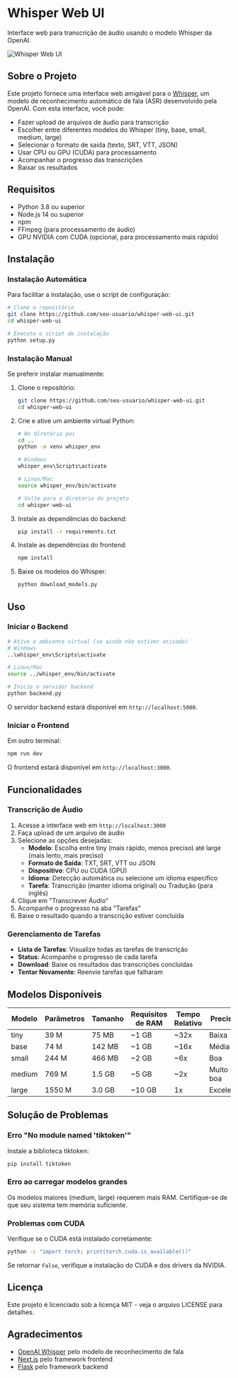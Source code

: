 # Whisper Web UI

Interface web para transcrição de áudio usando o modelo Whisper da OpenAI.

![Whisper Web UI](https://github.com/openai/whisper/raw/main/approach.png)

## Sobre o Projeto

Este projeto fornece uma interface web amigável para o [Whisper](https://github.com/openai/whisper), um modelo de reconhecimento automático de fala (ASR) desenvolvido pela OpenAI. Com esta interface, você pode:

- Fazer upload de arquivos de áudio para transcrição
- Escolher entre diferentes modelos do Whisper (tiny, base, small, medium, large)
- Selecionar o formato de saída (texto, SRT, VTT, JSON)
- Usar CPU ou GPU (CUDA) para processamento
- Acompanhar o progresso das transcrições
- Baixar os resultados

## Requisitos

- Python 3.8 ou superior
- Node.js 14 ou superior
- npm
- FFmpeg (para processamento de áudio)
- GPU NVIDIA com CUDA (opcional, para processamento mais rápido)

## Instalação

### Instalação Automática

Para facilitar a instalação, use o script de configuração:

```bash
# Clone o repositório
git clone https://github.com/seu-usuario/whisper-web-ui.git
cd whisper-web-ui

# Execute o script de instalação
python setup.py
```

### Instalação Manual

Se preferir instalar manualmente:

1. Clone o repositório:
   ```bash
   git clone https://github.com/seu-usuario/whisper-web-ui.git
   cd whisper-web-ui
   ```

2. Crie e ative um ambiente virtual Python:
   ```bash
   # No diretório pai
   cd ..
   python -m venv whisper_env
   
   # Windows
   whisper_env\Scripts\activate
   
   # Linux/Mac
   source whisper_env/bin/activate
   
   # Volte para o diretório do projeto
   cd whisper-web-ui
   ```

3. Instale as dependências do backend:
   ```bash
   pip install -r requirements.txt
   ```

4. Instale as dependências do frontend:
   ```bash
   npm install
   ```

5. Baixe os modelos do Whisper:
   ```bash
   python download_models.py
   ```

## Uso

### Iniciar o Backend

```bash
# Ative o ambiente virtual (se ainda não estiver ativado)
# Windows
..\whisper_env\Scripts\activate

# Linux/Mac
source ../whisper_env/bin/activate

# Inicie o servidor backend
python backend.py
```

O servidor backend estará disponível em `http://localhost:5000`.

### Iniciar o Frontend

Em outro terminal:

```bash
npm run dev
```

O frontend estará disponível em `http://localhost:3000`.

## Funcionalidades

### Transcrição de Áudio

1. Acesse a interface web em `http://localhost:3000`
2. Faça upload de um arquivo de áudio
3. Selecione as opções desejadas:
   - **Modelo**: Escolha entre tiny (mais rápido, menos preciso) até large (mais lento, mais preciso)
   - **Formato de Saída**: TXT, SRT, VTT ou JSON
   - **Dispositivo**: CPU ou CUDA (GPU)
   - **Idioma**: Detecção automática ou selecione um idioma específico
   - **Tarefa**: Transcrição (manter idioma original) ou Tradução (para inglês)
4. Clique em "Transcrever Áudio"
5. Acompanhe o progresso na aba "Tarefas"
6. Baixe o resultado quando a transcrição estiver concluída

### Gerenciamento de Tarefas

- **Lista de Tarefas**: Visualize todas as tarefas de transcrição
- **Status**: Acompanhe o progresso de cada tarefa
- **Download**: Baixe os resultados das transcrições concluídas
- **Tentar Novamente**: Reenvie tarefas que falharam

## Modelos Disponíveis

| Modelo | Parâmetros | Tamanho | Requisitos de RAM | Tempo Relativo | Precisão |
|--------|------------|---------|-------------------|----------------|----------|
| tiny   | 39 M       | 75 MB   | ~1 GB             | ~32x           | Baixa    |
| base   | 74 M       | 142 MB  | ~1 GB             | ~16x           | Média    |
| small  | 244 M      | 466 MB  | ~2 GB             | ~6x            | Boa      |
| medium | 769 M      | 1.5 GB  | ~5 GB             | ~2x            | Muito boa|
| large  | 1550 M     | 3.0 GB  | ~10 GB            | 1x             | Excelente|

## Solução de Problemas

### Erro "No module named 'tiktoken'"

Instale a biblioteca tiktoken:

```bash
pip install tiktoken
```

### Erro ao carregar modelos grandes

Os modelos maiores (medium, large) requerem mais RAM. Certifique-se de que seu sistema tem memória suficiente.

### Problemas com CUDA

Verifique se o CUDA está instalado corretamente:

```bash
python -c "import torch; print(torch.cuda.is_available())"
```

Se retornar `False`, verifique a instalação do CUDA e dos drivers da NVIDIA.

## Licença

Este projeto é licenciado sob a licença MIT - veja o arquivo LICENSE para detalhes.

## Agradecimentos

- [OpenAI Whisper](https://github.com/openai/whisper) pelo modelo de reconhecimento de fala
- [Next.js](https://nextjs.org/) pelo framework frontend
- [Flask](https://flask.palletsprojects.com/) pelo framework backend
